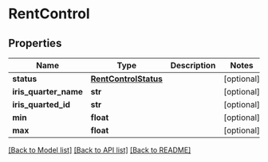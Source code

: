 # RentControl

## Properties
Name | Type | Description | Notes
------------ | ------------- | ------------- | -------------
**status** | [**RentControlStatus**](RentControlStatus.md) |  | [optional] 
**iris_quarter_name** | **str** |  | [optional] 
**iris_quarted_id** | **str** |  | [optional] 
**min** | **float** |  | [optional] 
**max** | **float** |  | [optional] 

[[Back to Model list]](../README.md#documentation-for-models) [[Back to API list]](../README.md#documentation-for-api-endpoints) [[Back to README]](../README.md)


